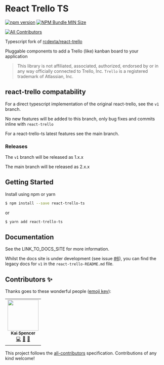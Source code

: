 # React Trello TS


[![npm version](https://badge.fury.io/js/react-trello-ts.svg)](https://badge.fury.io/js/react-trello-ts)
[![NPM Bundle MIN Size](https://img.shields.io/bundlephobia/minzip/react-trello-ts.svg)](https://npmjs.com/react-trello-ts)
<!-- ALL-CONTRIBUTORS-BADGE:START - Do not remove or modify this section -->
[![All Contributors](https://img.shields.io/badge/all_contributors-1-orange.svg?style=flat-square)](#contributors-)
<!-- ALL-CONTRIBUTORS-BADGE:END -->


Typescript fork of [rcdexta/react-trello](https://github.com/rcdexta/react-trello)

Pluggable components to add a Trello (like) kanban board to your application

> This library is not affiliated, associated, authorized, endorsed by or in any way officially connected to Trello, Inc. `Trello` is a registered trademark of Atlassian, Inc.

## react-trello compatability

For a direct typescript implementation of the original react-trello, see the `v1` branch.

No new features will be added to this branch, only bug fixes and commits inline with `react-trello`

For a react-trello-ts latest features see the main branch.

### Releases

The `v1` branch will be released as 1.x.x

The main branch will be released as 2.x.x

## Getting Started

Install using npm or yarn

```bash
$ npm install --save react-trello-ts
```

or

```bash
$ yarn add react-trello-ts
```

## Documentation

See the LINK_TO_DOCS_SITE for more information.

Whilst the docs site is under development (see issue [#6](https://github.com/KaiSpencer/react-trello-ts/issues/6)), you can find the legacy docs for `v1` in the `react-trello-README.md` file.

## Contributors ✨

Thanks goes to these wonderful people ([emoji key](https://allcontributors.org/docs/en/emoji-key)):

<!-- ALL-CONTRIBUTORS-LIST:START - Do not remove or modify this section -->
<!-- prettier-ignore-start -->
<!-- markdownlint-disable -->
<table>
  <tr>
    <td align="center"><a href="https://github.com/KaiSpencer"><img src="https://avatars.githubusercontent.com/u/51139521?v=4?s=100" width="100px;" alt=""/><br /><sub><b>Kai Spencer</b></sub></a><br /><a href="https://github.com/KaiSpencer/react-trello-ts/commits?author=KaiSpencer" title="Code">💻</a> <a href="https://github.com/KaiSpencer/react-trello-ts/commits?author=KaiSpencer" title="Documentation">📖</a> <a href="#maintenance-KaiSpencer" title="Maintenance">🚧</a></td>
  </tr>
</table>

<!-- markdownlint-restore -->
<!-- prettier-ignore-end -->

<!-- ALL-CONTRIBUTORS-LIST:END -->

This project follows the [all-contributors](https://github.com/all-contributors/all-contributors) specification. Contributions of any kind welcome!
